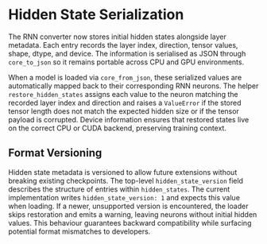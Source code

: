 # Hidden State Serialization

The RNN converter now stores initial hidden states alongside layer metadata.
Each entry records the layer index, direction, tensor values, shape, dtype,
and device. The information is serialised as JSON through `core_to_json` so it
remains portable across CPU and GPU environments.

When a model is loaded via `core_from_json`, these serialized values are
automatically mapped back to their corresponding RNN neurons.  The helper
`restore_hidden_states` assigns each value to the neuron matching the recorded
layer index and direction and raises a `ValueError` if the stored tensor length
does not match the expected hidden size or if the tensor payload is corrupted.
Device information ensures that restored states live on the correct CPU or CUDA
backend, preserving training context.

## Format Versioning

Hidden state metadata is versioned to allow future extensions without
breaking existing checkpoints.  The top-level `hidden_state_version` field
describes the structure of entries within `hidden_states`.  The current
implementation writes `hidden_state_version: 1` and expects this value when
loading.  If a newer, unsupported version is encountered, the loader skips
restoration and emits a warning, leaving neurons without initial hidden
values.  This behaviour guarantees backward compatibility while surfacing
potential format mismatches to developers.
